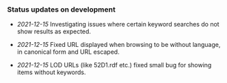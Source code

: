 ### Status updates on development

- _2021-12-15_ Investigating issues where certain keyword searches do not show results as expected.

- _2021-12-15_ Fixed URL displayed when browsing to be without language, in canonical form and URL escaped.

- _2021-12-15_ LOD URLs (like 52D1.rdf etc.) fixed small bug for showing items without keywords.
